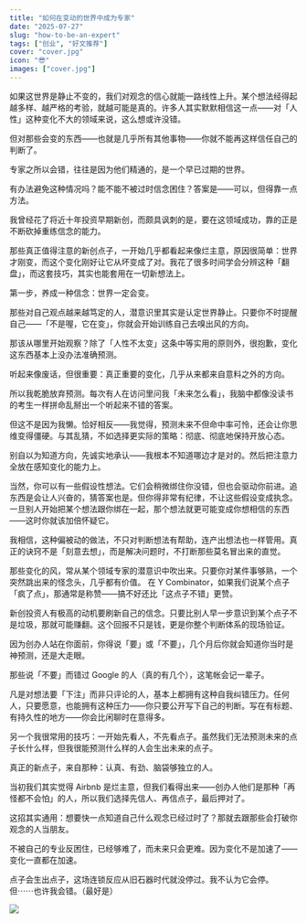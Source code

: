 ```yaml
---
title: "如何在变动的世界中成为专家"
date: "2025-07-27"
slug: "how-to-be-an-expert"
tags: ["创业", "好文推荐"]
cover: "cover.jpg"
icon: "😎"
images: ["cover.jpg"]
---
```

如果这世界是静止不变的，我们对观念的信心就能一路线性上升。某个想法经得起越多样、越严格的考验，就越可能是真的。许多人其实默默相信这一点——对「人性」这种变化不大的领域来说，这么想或许没错。



但对那些会变的东西——也就是几乎所有其他事物——你就不能再这样信任自己的判断了。



专家之所以会错，往往是因为他们精通的，是一个早已过期的世界。



有办法避免这种情况吗？能不能不被过时信念困住？答案是——可以，但得靠一点方法。



我曾经花了将近十年投资早期新创，而颇具讽刺的是，要在这领域成功，靠的正是不断砍掉重练信念的能力。



那些真正值得注意的新创点子，一开始几乎都看起来像烂主意，原因很简单：世界才刚变，而这个变化刚好让它从坏变成了对。我花了很多时间学会分辨这种「翻盘」，而这套技巧，其实也能套用在一切新想法上。



第一步，养成一种信念：世界一定会变。



那些对自己观点越来越笃定的人，潜意识里其实是认定世界静止。只要你不时提醒自己——「不是喔，它在变」，你就会开始训练自己去嗅出风的方向。



那该从哪里开始观察？除了「人性不太变」这条中等实用的原则外，很抱歉，变化这东西基本上没办法准确预测。



听起来像废话，但很重要：真正重要的变化，几乎从来都来自意料之外的方向。



所以我乾脆放弃预测。每次有人在访问里问我「未来怎么看」，我脑中都像没读书的考生一样拼命乱掰出一个听起来不错的答案。



但这不是因为我懒。恰好相反——我觉得，预测未来不但命中率可怜，还会让你思维变得僵硬。与其乱猜，不如选择更实际的策略：彻底、彻底地保持开放心态。



别自以为知道方向，先诚实地承认——我根本不知道哪边才是对的。然后把注意力全放在感知变化的能力上。



当然，你可以有一些假设性想法。它们会稍微绑住你没错，但也会驱动你前进。追东西是会让人兴奋的，猜答案也是。但你得非常有纪律，不让这些假设变成执念。
一旦别人开始把某个想法跟你绑在一起，那个想法就更可能变成你想相信的东西——这时你就该加倍怀疑它。



我相信，这种偏被动的做法，不只对判断想法有帮助，连产出想法也一样管用。真正的诀窍不是「刻意去想」，而是解决问题时，不打断那些莫名冒出来的直觉。



那些变化的风，常从某个领域专家的潜意识中吹出来。只要你对某件事够熟，一个突然跳出来的怪念头，几乎都有价值。
在 Y Combinator，如果我们说某个点子「疯了点」，那通常是称赞——搞不好还比「这点子不错」更赞。



新创投资人有极高的动机要刷新自己的信念。只要比别人早一步意识到某个点子不是垃圾，那就可能赚翻。这个回报不只是钱，更是你整个判断体系的现场验证。



因为创办人站在你面前，你得说「要」或「不要」，几个月后你就会知道你当时是神预测，还是大走眼。



那些说「不要」而错过 Google 的人（真的有几个），这笔帐会记一辈子。



凡是对想法要「下注」而非只评论的人，基本上都拥有这种自我纠错压力。任何人，只要愿意，也能拥有这种压力——你只要公开写下自己的判断。写在有标题、有持久性的地方——你会比闲聊时在意得多。



另一个我很常用的技巧：一开始先看人，不先看点子。虽然我们无法预测未来的点子长什么样，但我很能预测什么样的人会生出未来的点子。



真正的新点子，来自那种：认真、有劲、脑袋够独立的人。



当初我们其实觉得 Airbnb 是烂主意，但我们看得出来——创办人他们是那种「再怪都不会怕」的人，所以我们选择先信人、再信点子，最后押对了。



这招其实通用：想要快一点知道自己什么观念已经过时了？那就去跟那些会打破你观念的人当朋友。



不被自己的专业反困住，已经够难了，而未来只会更难。因为变化不是加速了——变化一直都在加速。



点子会生出点子，这场连锁反应从旧石器时代就没停过。我不认为它会停。
但⋯⋯也许我会错。（最好是）




![](https://prod-files-secure.s3.us-west-2.amazonaws.com/112d0858-5090-4d34-a606-b75eb8d65fd2/46476355-9cf3-4e99-9b7a-3531bc426380/1000202064.png?X-Amz-Algorithm=AWS4-HMAC-SHA256&X-Amz-Content-Sha256=UNSIGNED-PAYLOAD&X-Amz-Credential=ASIAZI2LB4664XB42XHX%2F20250920%2Fus-west-2%2Fs3%2Faws4_request&X-Amz-Date=20250920T163326Z&X-Amz-Expires=3600&X-Amz-Security-Token=IQoJb3JpZ2luX2VjEHUaCXVzLXdlc3QtMiJGMEQCIHLaDo2tqD0fvvlwgKYvAYxuSsxQYPfIzFe2qUodYoMQAiAK%2FM2jh61CMoYkWTQ%2FvueZOPCqqm8gGtk%2BzkQemuMv5CqIBAju%2F%2F%2F%2F%2F%2F%2F%2F%2F%2F8BEAAaDDYzNzQyMzE4MzgwNSIMKA0f7L%2BtdSI3iwJyKtwDPc9ynkfV9sm8SF%2BTMjlqIBa%2Fo5vNBxzlwJPkwLAw8%2By2jk4l%2BwJUbl%2BVidGkMhKMsJg%2BfCXUsQhHvrGhrEiAEeM9HRivp6BH9dZF9bWvNb5TKHIEhr7jvehDbv6m3GIsC1X7Dzctee9nTa1F0e0rtW%2Bou%2BuNXr%2BTxg17l4PwgCPXGbEJ8NV%2BI%2BYXHMAXjcHzFAzxc4Dq6Iqj6PsJeeuP1GlXd6qjmROsOKEkPOfno26gKf28mABClDMQqFYO%2FxJ68scV6ewJYumsKdmBrgWLA3jM7R5E5W4aYN3vwqbWX9Abzye%2Fzd%2BAD%2BSYF9cR%2FTflc7U2SWUI6ZaRFoEaO0YLD716NwCZG3M9YDq9gb%2Bgr7VKraPQF5aA19n9dGNITORTzA6sWq5G3dUfaQNh1NwumaEdJXwTR1EUpfkTjedTYxpRVBvHaoPbvXmxPRXnWbeyBq5MnEuPoyT2uKOzJkBqtsU8WrJZHHeikNlpfMOFoW8lwxROvV5o6fmdm89uQiny6pMk2oh0%2FG2KcdEydHPW1cM6sqTI6ufpCYPbzbEwMWBVGEKeX0R4Qo5FoDLUOUW%2FwARbdDhvjE0kZv9QK3YEHsCzS8YZMheZOwjsiWb7buDZX6t971RO8xY8P6QwoMy6xgY6pgHImX0edzd7Uodv9qyg70pf9XyEJXiCFWEL1sq8dSQeWUHWER5v8pe3%2BXYsfciYDN66w2E64NC4uVOS5eVffWVfq3JlDkTl1BMl%2FCrQ7ej7h39fDlI%2FR9NMOluE2eq3UsIDCdqYZvJRF4m58TBXwYi1XspAJZnOOSPoCuZhbAK8bYy3LcvGeayUG6r5T4KpaIE0zJxgFD28Jde9oKKR7e49WdJ5tMay&X-Amz-Signature=b3ba3236153092aced308bfd94578cb6e0c4ff06e5df409b24b477605ee6fc50&X-Amz-SignedHeaders=host&x-amz-checksum-mode=ENABLED&x-id=GetObject)

